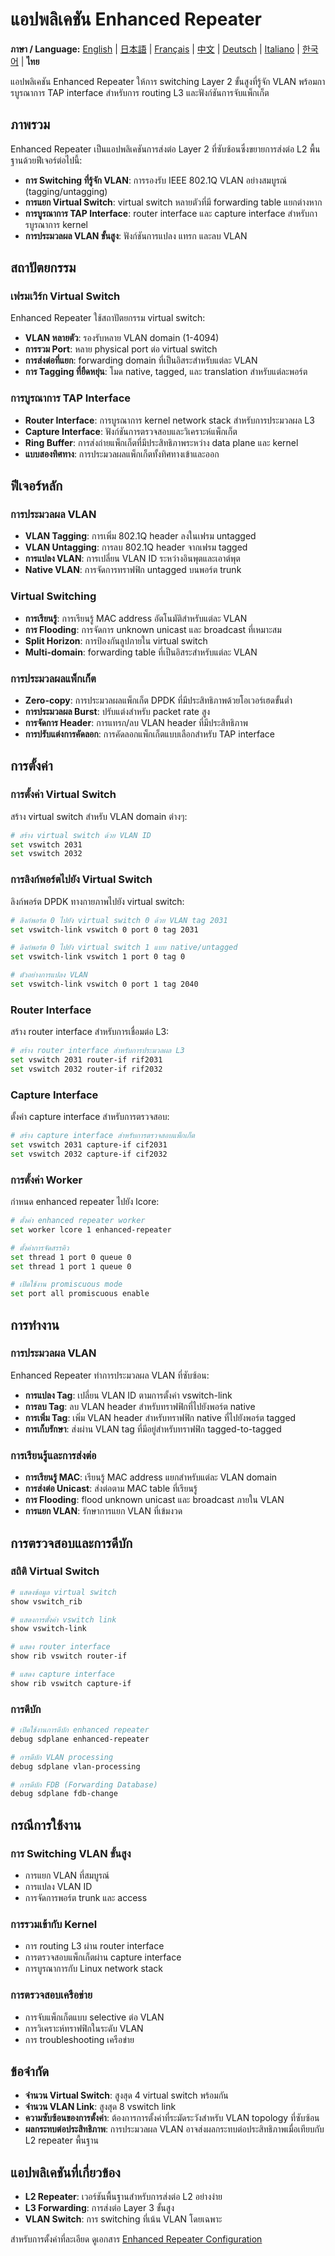 # แอปพลิเคชัน Enhanced Repeater

**ภาษา / Language:** [English](../en/enhanced-repeater-application.md) | [日本語](../ja/enhanced-repeater-application.md) | [Français](../fr/enhanced-repeater-application.md) | [中文](../zh/enhanced-repeater-application.md) | [Deutsch](../de/enhanced-repeater-application.md) | [Italiano](../it/enhanced-repeater-application.md) | [한국어](../ko/enhanced-repeater-application.md) | **ไทย**

แอปพลิเคชัน Enhanced Repeater ให้การ switching Layer 2 ขั้นสูงที่รู้จัก VLAN พร้อมการบูรณาการ TAP interface สำหรับการ routing L3 และฟังก์ชันการจับแพ็กเก็ต

## ภาพรวม

Enhanced Repeater เป็นแอปพลิเคชันการส่งต่อ Layer 2 ที่ซับซ้อนซึ่งขยายการส่งต่อ L2 พื้นฐานด้วยฟีเจอร์ต่อไปนี้:
- **การ Switching ที่รู้จัก VLAN**: การรองรับ IEEE 802.1Q VLAN อย่างสมบูรณ์ (tagging/untagging)
- **การแยก Virtual Switch**: virtual switch หลายตัวที่มี forwarding table แยกต่างหาก
- **การบูรณาการ TAP Interface**: router interface และ capture interface สำหรับการบูรณาการ kernel
- **การประมวลผล VLAN ขั้นสูง**: ฟังก์ชันการแปลง แทรก และลบ VLAN

## สถาปัตยกรรม

### เฟรมเวิร์ก Virtual Switch
Enhanced Repeater ใช้สถาปัตยกรรม virtual switch:
- **VLAN หลายตัว**: รองรับหลาย VLAN domain (1-4094)
- **การรวม Port**: หลาย physical port ต่อ virtual switch
- **การส่งต่อที่แยก**: forwarding domain ที่เป็นอิสระสำหรับแต่ละ VLAN
- **การ Tagging ที่ยืดหยุ่น**: โมด native, tagged, และ translation สำหรับแต่ละพอร์ต

### การบูรณาการ TAP Interface
- **Router Interface**: การบูรณาการ kernel network stack สำหรับการประมวลผล L3
- **Capture Interface**: ฟังก์ชันการตรวจสอบและวิเคราะห์แพ็กเก็ต
- **Ring Buffer**: การส่งถ่ายแพ็กเก็ตที่มีประสิทธิภาพระหว่าง data plane และ kernel
- **แบบสองทิศทาง**: การประมวลผลแพ็กเก็ตทั้งทิศทางเข้าและออก

## ฟีเจอร์หลัก

### การประมวลผล VLAN
- **VLAN Tagging**: การเพิ่ม 802.1Q header ลงในเฟรม untagged
- **VLAN Untagging**: การลบ 802.1Q header จากเฟรม tagged
- **การแปลง VLAN**: การเปลี่ยน VLAN ID ระหว่างอินพุตและเอาต์พุต
- **Native VLAN**: การจัดการทราฟฟิก untagged บนพอร์ต trunk

### Virtual Switching
- **การเรียนรู้**: การเรียนรู้ MAC address อัตโนมัติสำหรับแต่ละ VLAN
- **การ Flooding**: การจัดการ unknown unicast และ broadcast ที่เหมาะสม
- **Split Horizon**: การป้องกันลูปภายใน virtual switch
- **Multi-domain**: forwarding table ที่เป็นอิสระสำหรับแต่ละ VLAN

### การประมวลผลแพ็กเก็ต
- **Zero-copy**: การประมวลผลแพ็กเก็ต DPDK ที่มีประสิทธิภาพด้วยโอเวอร์เฮดขั้นต่ำ
- **การประมวลผล Burst**: ปรับแต่งสำหรับ packet rate สูง
- **การจัดการ Header**: การแทรก/ลบ VLAN header ที่มีประสิทธิภาพ
- **การปรับแต่งการคัดลอก**: การคัดลอกแพ็กเก็ตแบบเลือกสำหรับ TAP interface

## การตั้งค่า

### การตั้งค่า Virtual Switch
สร้าง virtual switch สำหรับ VLAN domain ต่างๆ:

```bash
# สร้าง virtual switch ด้วย VLAN ID
set vswitch 2031
set vswitch 2032
```

### การลิงก์พอร์ตไปยัง Virtual Switch
ลิงก์พอร์ต DPDK ทางกายภาพไปยัง virtual switch:

```bash
# ลิงก์พอร์ต 0 ไปยัง virtual switch 0 ด้วย VLAN tag 2031
set vswitch-link vswitch 0 port 0 tag 2031

# ลิงก์พอร์ต 0 ไปยัง virtual switch 1 แบบ native/untagged
set vswitch-link vswitch 1 port 0 tag 0

# ตัวอย่างการแปลง VLAN
set vswitch-link vswitch 0 port 1 tag 2040
```

### Router Interface
สร้าง router interface สำหรับการเชื่อมต่อ L3:

```bash
# สร้าง router interface สำหรับการประมวลผล L3
set vswitch 2031 router-if rif2031
set vswitch 2032 router-if rif2032
```

### Capture Interface
ตั้งค่า capture interface สำหรับการตรวจสอบ:

```bash
# สร้าง capture interface สำหรับการตรวจสอบแพ็กเก็ต
set vswitch 2031 capture-if cif2031
set vswitch 2032 capture-if cif2032
```

### การตั้งค่า Worker
กำหนด enhanced repeater ไปยัง lcore:

```bash
# ตั้งค่า enhanced repeater worker
set worker lcore 1 enhanced-repeater

# ตั้งค่าการจัดสรรคิว
set thread 1 port 0 queue 0
set thread 1 port 1 queue 0

# เปิดใช้งาน promiscuous mode
set port all promiscuous enable
```

## การทำงาน

### การประมวลผล VLAN
Enhanced Repeater ทำการประมวลผล VLAN ที่ซับซ้อน:
- **การแปลง Tag**: เปลี่ยน VLAN ID ตามการตั้งค่า vswitch-link
- **การลบ Tag**: ลบ VLAN header สำหรับทราฟฟิกที่ไปยังพอร์ต native
- **การเพิ่ม Tag**: เพิ่ม VLAN header สำหรับทราฟฟิก native ที่ไปยังพอร์ต tagged
- **การเก็บรักษา**: ส่งผ่าน VLAN tag ที่มีอยู่สำหรับทราฟฟิก tagged-to-tagged

### การเรียนรู้และการส่งต่อ
- **การเรียนรู้ MAC**: เรียนรู้ MAC address แยกสำหรับแต่ละ VLAN domain
- **การส่งต่อ Unicast**: ส่งต่อตาม MAC table ที่เรียนรู้
- **การ Flooding**: flood unknown unicast และ broadcast ภายใน VLAN
- **การแยก VLAN**: รักษาการแยก VLAN ที่เข้มงวด

## การตรวจสอบและการดีบัก

### สถิติ Virtual Switch
```bash
# แสดงข้อมูล virtual switch
show vswitch_rib

# แสดงการตั้งค่า vswitch link
show vswitch-link

# แสดง router interface
show rib vswitch router-if

# แสดง capture interface  
show rib vswitch capture-if
```

### การดีบัก
```bash
# เปิดใช้งานการดีบัก enhanced repeater
debug sdplane enhanced-repeater

# การดีบัก VLAN processing
debug sdplane vlan-processing

# การดีบัก FDB (Forwarding Database)
debug sdplane fdb-change
```

## กรณีการใช้งาน

### การ Switching VLAN ขั้นสูง
- การแยก VLAN ที่สมบูรณ์
- การแปลง VLAN ID
- การจัดการพอร์ต trunk และ access

### การรวมเข้ากับ Kernel
- การ routing L3 ผ่าน router interface
- การตรวจสอบแพ็กเก็ตผ่าน capture interface
- การบูรณาการกับ Linux network stack

### การตรวจสอบเครือข่าย
- การจับแพ็กเก็ตแบบ selective ต่อ VLAN
- การวิเคราะห์ทราฟฟิกในระดับ VLAN
- การ troubleshooting เครือข่าย

## ข้อจำกัด

- **จำนวน Virtual Switch**: สูงสุด 4 virtual switch พร้อมกัน
- **จำนวน VLAN Link**: สูงสุด 8 vswitch link
- **ความซับซ้อนของการตั้งค่า**: ต้องการการตั้งค่าที่ระมัดระวังสำหรับ VLAN topology ที่ซับซ้อน
- **ผลกระทบต่อประสิทธิภาพ**: การประมวลผล VLAN อาจส่งผลกระทบต่อประสิทธิภาพเมื่อเทียบกับ L2 repeater พื้นฐาน

## แอปพลิเคชันที่เกี่ยวข้อง

- **L2 Repeater**: เวอร์ชันพื้นฐานสำหรับการส่งต่อ L2 อย่างง่าย
- **L3 Forwarding**: การส่งต่อ Layer 3 ขั้นสูง
- **VLAN Switch**: การ switching ที่เน้น VLAN โดยเฉพาะ

สำหรับการตั้งค่าที่ละเอียด ดูเอกสาร [Enhanced Repeater Configuration](enhanced-repeater.md)